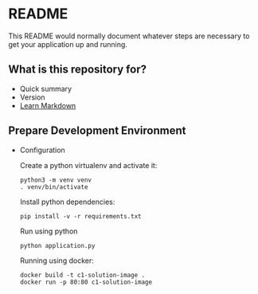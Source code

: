 # README

This README would normally document whatever steps are necessary to get your application up and running.

## What is this repository for?

- Quick summary
- Version
- [Learn Markdown](https://bitbucket.org/tutorials/markdowndemo)

## Prepare Development Environment

- Configuration

  Create a python virtualenv and activate it:
  ```
  python3 -m venv venv
  . venv/bin/activate
  ```

  Install python dependencies:

  ```
  pip install -v -r requirements.txt 
  ```
  Run using python
  ```
  python application.py
  ```

  Running using docker:

  ```
  docker build -t c1-solution-image .
  docker run -p 80:80 c1-solution-image
  ```

